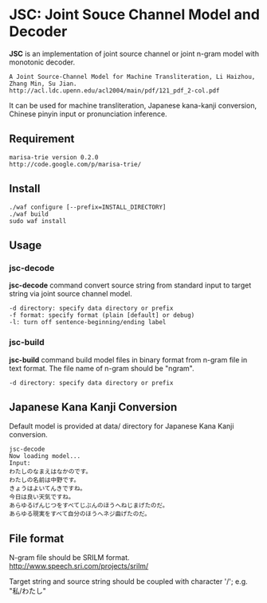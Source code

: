 JSC: Joint Souce Channel Model and Decoder
===

**JSC** is an implementation of joint source channel or joint n-gram model with monotonic decoder.

    A Joint Source-Channel Model for Machine Transliteration, Li Haizhou, Zhang Min, Su Jian.
    http://acl.ldc.upenn.edu/acl2004/main/pdf/121_pdf_2-col.pdf

It can be used for machine transliteration, Japanese kana-kanji conversion, Chinese pinyin input or pronunciation inference.

Requirement
---

    marisa-trie version 0.2.0
    http://code.google.com/p/marisa-trie/

Install
---

    ./waf configure [--prefix=INSTALL_DIRECTORY]
    ./waf build
    sudo waf install

Usage
---

### jsc-decode

**jsc-decode** command convert source string from standard input to target string via joint source channel model.

    -d directory: specify data directory or prefix
    -f format: specify format (plain [default] or debug)
    -l: turn off sentence-beginning/ending label

### jsc-build

**jsc-build** command build model files in binary format from n-gram file in text format. The file name of n-gram should be "ngram".

    -d directory: specify data directory or prefix


Japanese Kana Kanji Conversion
--

Default model is provided at data/ directory for Japanese Kana Kanji conversion.

    jsc-decode
    Now loading model...
    Input:
    わたしのなまえはなかのです。
    わたしの名前は中野です。
    きょうはよいてんきですね。
    今日は良い天気ですね。
    あらゆるげんじつをすべてじぶんのほうへねじまげたのだ。
    あらゆる現実をすべて自分のほうへネジ曲げたのだ。

File format
---

N-gram file should be SRILM format.
http://www.speech.sri.com/projects/srilm/

Target string and source string should be coupled with character '/'; e.g. "私/わたし"

